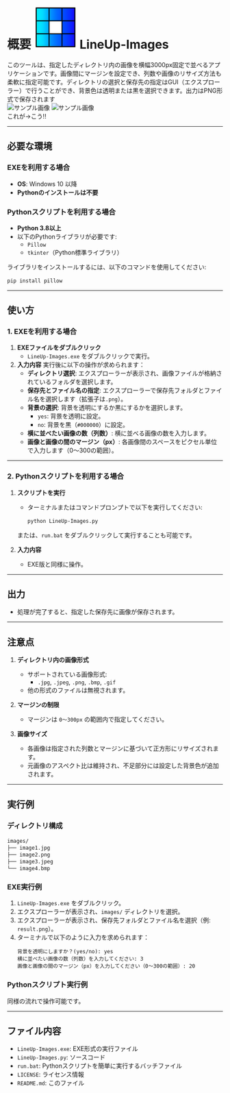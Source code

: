 
# 概要 <img src="https://github.com/Ruprous/LineUp-Images/blob/main/lineupimage.png" alt="サンプル画像" width="100">      LineUp-Images  

このツールは、指定したディレクトリ内の画像を横幅3000px固定で並べるアプリケーションです。画像間にマージンを設定でき、列数や画像のリサイズ方法も柔軟に指定可能です。ディレクトリの選択と保存先の指定はGUI（エクスプローラー）で行うことができ、背景色は透明または黒を選択できます。出力はPNG形式で保存されます  
<img src="https://pbs.twimg.com/media/Gc-F8KGaAAE4D2u?format=png&name=900x900" alt="サンプル画像" width="300">
<img src="https://pbs.twimg.com/media/Gc-F9osaAAQR4o5?format=jpg&name=4096x4096" alt="サンプル画像" width="300">  
これが→こう!!



---

## 必要な環境

### EXEを利用する場合
- **OS**: Windows 10 以降
- **Pythonのインストールは不要**

### Pythonスクリプトを利用する場合
- **Python 3.8以上**
- 以下のPythonライブラリが必要です:
  - `Pillow`
  - `tkinter`（Python標準ライブラリ）

ライブラリをインストールするには、以下のコマンドを使用してください:
```bash
pip install pillow
```

---

## 使い方

### **1. EXEを利用する場合**
1. **EXEファイルをダブルクリック**
   - `LineUp-Images.exe` をダブルクリックで実行。
2. **入力内容**
   実行後に以下の操作が求められます：
   - **ディレクトリ選択**: エクスプローラーが表示され、画像ファイルが格納されているフォルダを選択します。
   - **保存先とファイル名の指定**: エクスプローラーで保存先フォルダとファイル名を選択します（拡張子は`.png`）。
   - **背景の選択**: 背景を透明にするか黒にするかを選択します。
       - `yes`: 背景を透明に設定。
       - `no`: 背景を黒（`#000000`）に設定。
   - **横に並べたい画像の数（列数）**: 横に並べる画像の数を入力します。
   - **画像と画像の間のマージン（px）**: 各画像間のスペースをピクセル単位で入力します（0〜300の範囲）。

---

### **2. Pythonスクリプトを利用する場合**
1. **スクリプトを実行**
   - ターミナルまたはコマンドプロンプトで以下を実行してください:
     ```bash
     python LineUp-Images.py
     ```
   または、`run.bat` をダブルクリックして実行することも可能です。

2. **入力内容**
   - EXE版と同様に操作。

---

## 出力
- 処理が完了すると、指定した保存先に画像が保存されます。

---

## 注意点

1. **ディレクトリ内の画像形式**
   - サポートされている画像形式:
     - `.jpg`, `.jpeg`, `.png`, `.bmp`, `.gif`
   - 他の形式のファイルは無視されます。

2. **マージンの制限**
   - マージンは `0〜300px` の範囲内で指定してください。

3. **画像サイズ**
   - 各画像は指定された列数とマージンに基づいて正方形にリサイズされます。
   - 元画像のアスペクト比は維持され、不足部分には設定した背景色が追加されます。

---

## 実行例

### ディレクトリ構成
```plaintext
images/
├── image1.jpg
├── image2.png
├── image3.jpeg
└── image4.bmp
```

### EXE実行例
1. `LineUp-Images.exe` をダブルクリック。
2. エクスプローラーが表示され、`images/` ディレクトリを選択。
3. エクスプローラーが表示され、保存先フォルダとファイル名を選択（例: `result.png`）。
4. ターミナルで以下のように入力を求められます：
   ```plaintext
   背景を透明にしますか？(yes/no): yes
   横に並べたい画像の数（列数）を入力してください: 3
   画像と画像の間のマージン（px）を入力してください（0〜300の範囲）: 20
   ```

### Pythonスクリプト実行例
同様の流れで操作可能です。

---

## ファイル内容
- `LineUp-Images.exe`: EXE形式の実行ファイル
- `LineUp-Images.py`: ソースコード
- `run.bat`: Pythonスクリプトを簡単に実行するバッチファイル
- `LICENSE`: ライセンス情報
- `README.md`: このファイル
